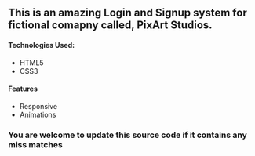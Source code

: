 ## This is an amazing Login and Signup system for fictional comapny called, PixArt Studios.

#### Technologies Used:

* HTML5
* CSS3

#### Features

* Responsive
* Animations

### You are welcome to update this source code if it contains any miss matches